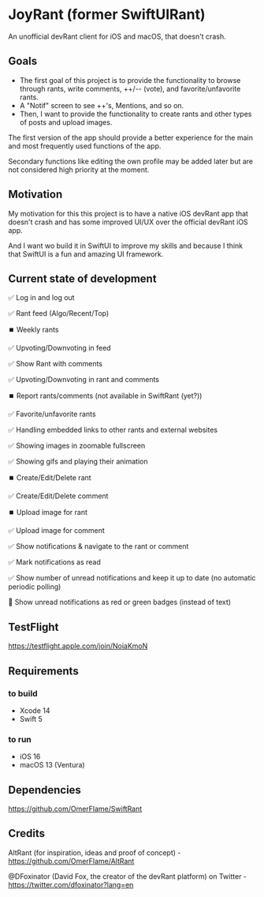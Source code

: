 # JoyRant (former SwiftUIRant)

An unofficial devRant client for iOS and macOS, that doesn't crash.

## Goals

* The first goal of this project is to provide the functionality to browse through rants, write comments, ++/-- (vote), and favorite/unfavorite rants.
* A "Notif" screen to see ++'s, Mentions, and so on.
* Then, I want to provide the functionality to create rants and other types of posts and upload images.

The first version of the app should provide a better experience for the main and most frequently used functions of the app.

Secondary functions like editing the own profile may be added later but are not considered high priority at the moment.

## Motivation

My motivation for this this project is to have a native iOS devRant app that doesn't crash and has some improved UI/UX over the official devRant iOS app.

And I want wo build it in SwiftUI to improve my skills and because I think that SwiftUI is a fun and amazing UI framework.

## Current state of development

✅ Log in and log out

✅ Rant feed (Algo/Recent/Top)

⏹️ Weekly rants

✅ Upvoting/Downvoting in feed

✅ Show Rant with comments

✅ Upvoting/Downvoting in rant and comments

⏹️ Report rants/comments (not available in SwiftRant (yet?))

✅ Favorite/unfavorite rants

✅ Handling embedded links to other rants and external websites

✅ Showing images in zoomable fullscreen

✅ Showing gifs and playing their animation

⏹️ Create/Edit/Delete rant

✅ Create/Edit/Delete comment

⏹️ Upload image for rant

✅ Upload image for comment

✅ Show notifications & navigate to the rant or comment

✅ Mark notifications as read

✅ Show number of unread notifications and keep it up to date (no automatic periodic polling)

🚧 Show unread notifications as red or green badges (instead of text)

## TestFlight

https://testflight.apple.com/join/NoiaKmoN

## Requirements

### to build

* Xcode 14
* Swift 5

### to run

* iOS 16
* macOS 13 (Ventura)

## Dependencies

https://github.com/OmerFlame/SwiftRant

## Credits

AltRant (for inspiration, ideas and proof of concept) - https://github.com/OmerFlame/AltRant

@DFoxinator (David Fox, the creator of the devRant platform) on Twitter - https://twitter.com/dfoxinator?lang=en
